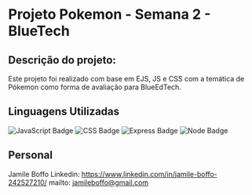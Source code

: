 # Projeto Pokemon - Semana 2 - BlueTech

## Descrição do projeto: 
Este projeto foi realizado com base em EJS, JS e CSS com a temática de Pókemon como forma de avaliação para BlueEdTech.

## Linguagens Utilizadas 
![JavaScript Badge](https://img.shields.io/badge/JavaScript-F7DF1E?style=for-the-badge&logo=javascript&logoColor=black)
![CSS Badge](https://img.shields.io/badge/CSS3-1572B6?style=for-the-badge&logo=css3&logoColor=white)
![Express Badge](https://img.shields.io/badge/Express.js-404D59?style=for-the-badge)
![Node Badge](https://img.shields.io/badge/Node.js-43853D?style=for-the-badge&logo=node.js&logoColor=white)


## Personal
Jamile Boffo
Linkedin: https://www.linkedin.com/in/jamile-boffo-242527210/
mailto: jamileboffo@gmail.com
